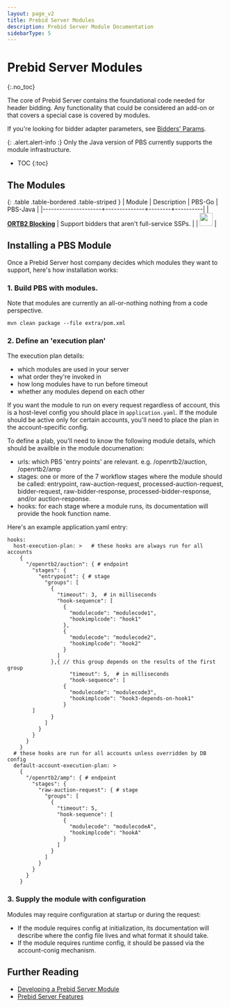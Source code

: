 ```yaml
---
layout: page_v2
title: Prebid Server Modules
description: Prebid Server Module Documentation
sidebarType: 5
---
```


# Prebid Server Modules
{:.no_toc}

The core of Prebid Server contains the foundational code needed for header bidding. Any functionality that could be considered an add-on or that covers a special case is covered by modules. 

If you're looking for bidder adapter parameters, see [Bidders' Params](/dev-docs/pbs-bidders.html).

{: .alert.alert-info :}
Only the Java version of PBS currently supports the module infrastructure.

* TOC
{:toc}

## The Modules

{: .table .table-bordered .table-striped }
| Module              | Description  | PBS-Go | PBS-Java |
|---------------------+--------------+--------+----------|
| [**ORTB2 Blocking**](/prebid-server/pbs-modules/ortb2-blocking.html) | Support bidders that aren't full-service SSPs. | | <img src="/assets/images/icons/icon-check-green.png" width="30"> |

## Installing a PBS Module

Once a Prebid Server host company decides which modules they want to support,
here's how installation works:

### 1. Build PBS with modules.

Note that modules are currently an all-or-nothing nothing from a code perspective.
```
mvn clean package --file extra/pom.xml
```

### 2. Define an 'execution plan'

The execution plan details:
- which modules are used in your server
- what order they're invoked in
- how long modules have to run before timeout
- whether any modules depend on each other

If you want the module to run on every request regardless of account, this is a
host-level config you should place in `application.yaml`. If the module should
be active only for certain accounts, you'll need to place the plan in the account-specific config.

To define a plab, you'll need to know the following module details, which should be availble in the module documenation:
- urls: which PBS 'entry points' are relevant. e.g. /openrtb2/auction, /openrtb2/amp
- stages: one or more of the 7 workflow stages where the module should be called: entrypoint, raw-auction-request, processed-auction-request, bidder-request, raw-bidder-response, processed-bidder-response, and/or auction-response.
- hooks: for each stage where a module runs, its documentation will provide the hook function name.

Here's an example application.yaml entry:
```
hooks: 
  host-execution-plan: >   # these hooks are always run for all accounts
    {
      "/openrtb2/auction": { # endpoint
        "stages": {
          "entrypoint": { # stage
            "groups": [
              {
                "timeout": 3,  # in milliseconds
                "hook-sequence": [
                  {
                    "modulecode": "modulecode1",
                    "hookimplcode": "hook1"
                  },
                  {
                    "modulecode": "modulecode2",
                    "hookimplcode": "hook2"
                  }
                ]
              },{ // this group depends on the results of the first group
		            "timeout": 5,  # in milliseconds
		            "hook-sequence": [
                  {
                    "modulecode": "modulecode3",
                    "hookimplcode": "hook3-depends-on-hook1"
                  }
		]
              }
            ]
          }
        }
      }
    }
  # these hooks are run for all accounts unless overridden by DB config
  default-account-execution-plan: >
    {
      "/openrtb2/amp": { # endpoint
        "stages": {
          "raw-auction-request": { # stage
            "groups": [
              {
                "timeout": 5,
                "hook-sequence": [
                  {
                    "modulecode": "modulecodeA",
                    "hookimplcode": "hookA"
                  }
                ]
              }
            ]
          }
        }
      }
    }
```

### 3. Supply the module with configuration

Modules may require configuration at startup or during the request:

- If the module requires config at initialization, its documentation will
describe where the config file lives and what format it should take.
- If the module requires runtime config, it should be passed via the account-conig mechanism.


## Further Reading

+ [Developing a Prebid Server Module](/prebid-server/developers/add-a-module.html)
+ [Prebid Server Features](/prebid-server/features/pbs-feature-idx.html)
